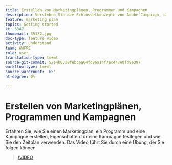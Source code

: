 ```yaml
---
title: Erstellen von Marketingplänen, Programmen und Kampagnen
description: Verstehen Sie die Schlüsselkonzepte von Adobe Campaign, die eine effektive Planung, Ausführung und Messung von Cross-Kanal-Marketing-Kampagnen ermöglichen.
feature: marketing plan
topics: Getting started
kt: 5347
thumbnail: 35132.jpg
doc-type: feature video
activity: understand
team: WWFRE
role: user
translation-type: tm+mt
source-git-commit: 52e4b0338febcaa64fd96a14f7ac447e8fd9e397
workflow-type: tm+mt
source-wordcount: '65'
ht-degree: 0%

---
```



# Erstellen von Marketingplänen, Programmen und Kampagnen

Erfahren Sie, wie Sie einen Marketingplan, ein Programm und eine Kampagne erstellen, Eigenschaften für eine Kampagne festlegen und wie Sie den Zeitplan verwenden.
Das Video führt Sie durch eine Übung, der Sie folgen können.

>[!VIDEO](https://video.tv.adobe.com/v/35132?quality=12)
